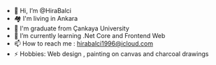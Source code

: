 


- 👋 Hi, I’m @HiraBalci
- 🏘 I'm living in Ankara
- 🏫 I'm graduate from Çankaya University
- 🌱 I’m currently learning .Net Core and Frontend Web
- 📫 How to reach me : hirabalci1996@icloud.com
- ⚡ Hobbies: Web design , painting on canvas and charcoal drawings


